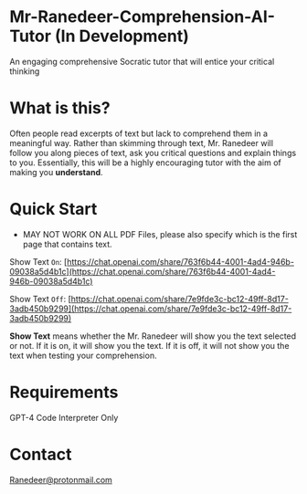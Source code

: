 # Mr-Ranedeer-Comprehension-AI-Tutor (In Development)

An engaging comprehensive Socratic tutor that will entice your critical thinking

# What is this?

Often people read excerpts of text but lack to comprehend them in a meaningful way. Rather than skimming through text, Mr. Ranedeer will follow you along pieces of text, ask you critical questions and explain things to you. Essentially, this will be a highly encouraging tutor with the aim of making you **understand**.

# Quick Start

* MAY NOT WORK ON ALL PDF Files, please also specify which is the first page that contains text.

Show Text `On`: [https://chat.openai.com/share/763f6b44-4001-4ad4-946b-09038a5d4b1c](https://chat.openai.com/share/763f6b44-4001-4ad4-946b-09038a5d4b1c)

Show Text `Off`: [https://chat.openai.com/share/7e9fde3c-bc12-49ff-8d17-3adb450b9299](https://chat.openai.com/share/7e9fde3c-bc12-49ff-8d17-3adb450b9299)

**Show Text** means whether the Mr. Ranedeer will show you the text selected or not. If it is on, it will show you the text. If it is off, it will not show you the text when testing your comprehension.

# Requirements

GPT-4 Code Interpreter Only

# Contact

Ranedeer@protonmail.com
